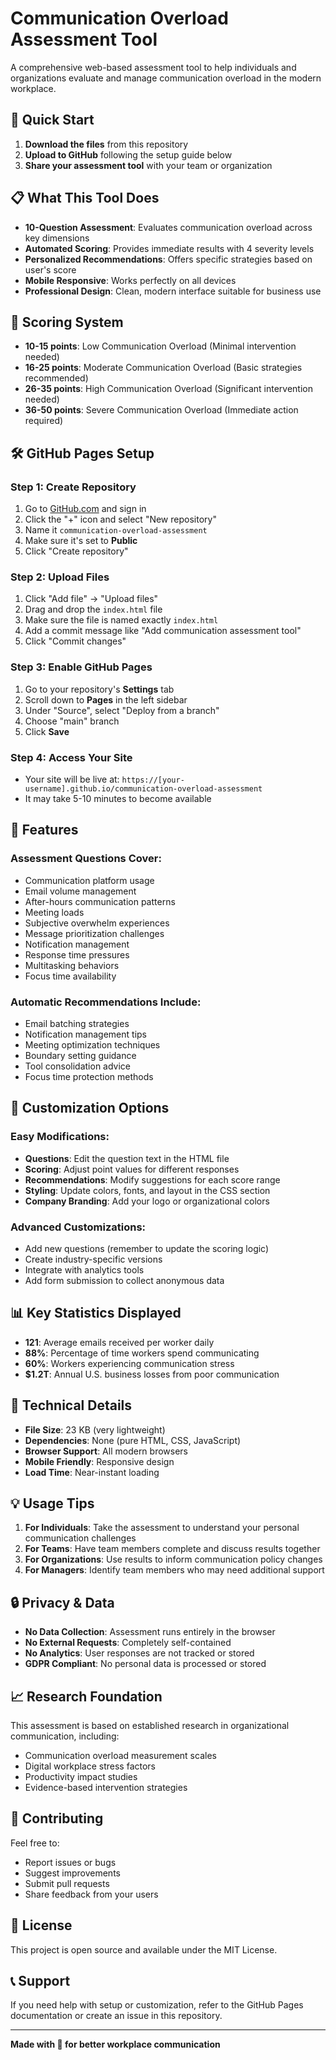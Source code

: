 # Communication Overload Assessment Tool

A comprehensive web-based assessment tool to help individuals and organizations evaluate and manage communication overload in the modern workplace.

## 🚀 Quick Start

1. **Download the files** from this repository
2. **Upload to GitHub** following the setup guide below
3. **Share your assessment tool** with your team or organization

## 📋 What This Tool Does

- **10-Question Assessment**: Evaluates communication overload across key dimensions
- **Automated Scoring**: Provides immediate results with 4 severity levels
- **Personalized Recommendations**: Offers specific strategies based on user's score
- **Mobile Responsive**: Works perfectly on all devices
- **Professional Design**: Clean, modern interface suitable for business use

## 🔢 Scoring System

- **10-15 points**: Low Communication Overload (Minimal intervention needed)
- **16-25 points**: Moderate Communication Overload (Basic strategies recommended)
- **26-35 points**: High Communication Overload (Significant intervention needed)
- **36-50 points**: Severe Communication Overload (Immediate action required)

## 🛠️ GitHub Pages Setup

### Step 1: Create Repository
1. Go to [GitHub.com](https://github.com) and sign in
2. Click the "+" icon and select "New repository"
3. Name it `communication-overload-assessment`
4. Make sure it's set to **Public**
5. Click "Create repository"

### Step 2: Upload Files
1. Click "Add file" → "Upload files"
2. Drag and drop the `index.html` file
3. Make sure the file is named exactly `index.html`
4. Add a commit message like "Add communication assessment tool"
5. Click "Commit changes"

### Step 3: Enable GitHub Pages
1. Go to your repository's **Settings** tab
2. Scroll down to **Pages** in the left sidebar
3. Under "Source", select "Deploy from a branch"
4. Choose "main" branch
5. Click **Save**

### Step 4: Access Your Site
- Your site will be live at: `https://[your-username].github.io/communication-overload-assessment`
- It may take 5-10 minutes to become available

## 📱 Features

### Assessment Questions Cover:
- Communication platform usage
- Email volume management
- After-hours communication patterns
- Meeting loads
- Subjective overwhelm experiences
- Message prioritization challenges
- Notification management
- Response time pressures
- Multitasking behaviors
- Focus time availability

### Automatic Recommendations Include:
- Email batching strategies
- Notification management tips
- Meeting optimization techniques
- Boundary setting guidance
- Tool consolidation advice
- Focus time protection methods

## 🎨 Customization Options

### Easy Modifications:
- **Questions**: Edit the question text in the HTML file
- **Scoring**: Adjust point values for different responses
- **Recommendations**: Modify suggestions for each score range
- **Styling**: Update colors, fonts, and layout in the CSS section
- **Company Branding**: Add your logo or organizational colors

### Advanced Customizations:
- Add new questions (remember to update the scoring logic)
- Create industry-specific versions
- Integrate with analytics tools
- Add form submission to collect anonymous data

## 📊 Key Statistics Displayed

- **121**: Average emails received per worker daily
- **88%**: Percentage of time workers spend communicating
- **60%**: Workers experiencing communication stress
- **$1.2T**: Annual U.S. business losses from poor communication

## 🔧 Technical Details

- **File Size**: 23 KB (very lightweight)
- **Dependencies**: None (pure HTML, CSS, JavaScript)
- **Browser Support**: All modern browsers
- **Mobile Friendly**: Responsive design
- **Load Time**: Near-instant loading

## 💡 Usage Tips

1. **For Individuals**: Take the assessment to understand your personal communication challenges
2. **For Teams**: Have team members complete and discuss results together
3. **For Organizations**: Use results to inform communication policy changes
4. **For Managers**: Identify team members who may need additional support

## 🔒 Privacy & Data

- **No Data Collection**: Assessment runs entirely in the browser
- **No External Requests**: Completely self-contained
- **No Analytics**: User responses are not tracked or stored
- **GDPR Compliant**: No personal data is processed or stored

## 📈 Research Foundation

This assessment is based on established research in organizational communication, including:
- Communication overload measurement scales
- Digital workplace stress factors
- Productivity impact studies
- Evidence-based intervention strategies

## 🤝 Contributing

Feel free to:
- Report issues or bugs
- Suggest improvements
- Submit pull requests
- Share feedback from your users

## 📄 License

This project is open source and available under the MIT License.

## 📞 Support

If you need help with setup or customization, refer to the GitHub Pages documentation or create an issue in this repository.

---

**Made with 💙 for better workplace communication**
